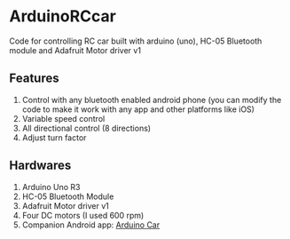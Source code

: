 # ArduinoRCcar
Code for controlling RC car built with arduino (uno), HC-05 Bluetooth module and Adafruit Motor driver v1

## Features
1. Control with any bluetooth enabled android phone (you can modify the code to make it work with any app and other platforms like iOS)
2. Variable speed control
3. All directional control (8 directions)
4. Adjust turn factor

## Hardwares
1. Arduino Uno R3
2. HC-05 Bluetooth Module
3. Adafruit Motor driver v1
4. Four DC motors (I used 600 rpm)
5. Companion Android app: [Arduino Car](https://play.google.com/store/apps/details?id=com.electro_tex.bluetoothcar)
